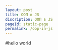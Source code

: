 ```yaml
---
layout: post
title: ООП в JS
discription: ООП в JS
pageId: static-page
permalink: /oop-in-js
---
```


#hello world
